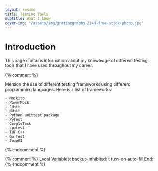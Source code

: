 ```yaml
---
layout: resume
title: Testing Tools
subtitle: What I know
cover-img: "/assets/img/gratisography-224H-free-stock-photo.jpg"
---
```


# Introduction

This page contains information about my knowledge of different testing tools that I have used throughout my career.

{% comment %}

Mention the use of different testing frameworks using different programming languages.  Here is a list of frameworks:

	- Mockito
	- PowerMock
	- JUnit
	- NUnit
	- Python unittest package
	- PyTest
	- GoogleTest
	- cpptest
	- TUT C++
	- Go Test
	- SoapUI

{% endcomment %}

{% comment %}
Local Variables:
backup-inhibited: t
turn-on-auto-fill
End:
{% endcomment %}
